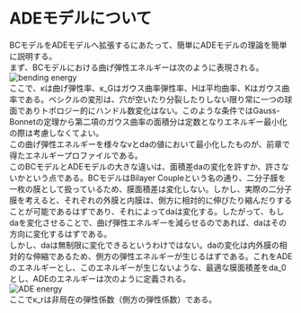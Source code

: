 # ADEモデルについて
BCモデルをADEモデルへ拡張するにあたって、簡単にADEモデルの理論を簡単に説明する。  
まず、BCモデルにおける曲げ弾性エネルギーは次のように表現される。  
![bending energy](http://mathurl.com/y8axwc76.png)  
ここで、κは曲げ弾性率、κ_Gはガウス曲率弾性率、Hは平均曲率、Kはガウス曲率である。ベシクルの変形は、穴が空いたり分裂したりしない限り常に一つの球面でありトポロジー的にハンドル数変化はない。このような条件ではGauss-Bonnetの定理から第二項のガウス曲率の面積分は定数となりエネルギー最小化の際は考慮しなくてよい。  
この曲げ弾性エネルギーを様々なvとdaの値において最小化したものが、前章で得たエネルギープロファイルである。  
このBCモデルとADEモデルの大きな違いは、面積差daの変化を許すか、許さないかという点である。BCモデルはBilayer Coupleという名の通り、二分子膜を一枚の膜として扱っているため、膜面積差は変化しない。しかし、実際の二分子膜を考えると、それぞれの外膜と内膜は、側方に相対的に伸びたり縮んだりすることが可能であるはずであり、それによってdaは変化する。したがって、もしdaを変化させることで、曲げ弾性エネルギーを減らせるのであれば、daはその方向に変化するはずである。  
しかし、daは無制限に変化できるというわけではない。daの変化は内外膜の相対的な伸縮であるため、側方の弾性エネルギーが生じるはずである。これをADEのエネルギーとし、このエネルギーが生じないような、最適な膜面積差をda_0とし、ADEのエネルギーは次のように定義される。  
![ADE energy](http://mathurl.com/y95xht5a.png)  
ここでκ_rは非局在の弾性係数（側方の弾性係数）である。
